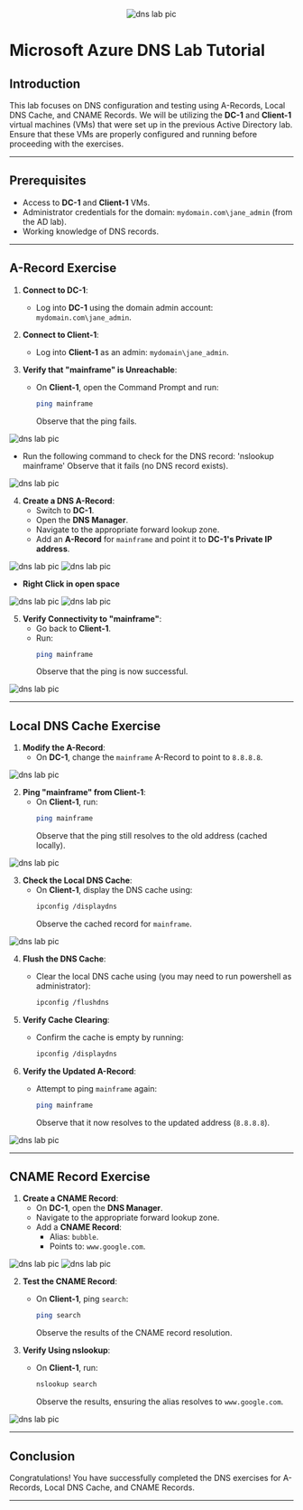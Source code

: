<p align="center">
<img src="https://i.imgur.com/fTIAX6A.png" alt="dns lab pic"/>
</p>

# Microsoft Azure DNS Lab Tutorial

## Introduction
This lab focuses on DNS configuration and testing using A-Records, Local DNS Cache, and CNAME Records. We will be utilizing the **DC-1** and **Client-1** virtual machines (VMs) that were set up in the previous Active Directory lab. Ensure that these VMs are properly configured and running before proceeding with the exercises.

---

## Prerequisites
- Access to **DC-1** and **Client-1** VMs.
- Administrator credentials for the domain: `mydomain.com\jane_admin` (from the AD lab).
- Working knowledge of DNS records.

---

## A-Record Exercise

1. **Connect to DC-1**:
    - Log into **DC-1** using the domain admin account: `mydomain.com\jane_admin`.

2. **Connect to Client-1**:
    - Log into **Client-1** as an admin: `mydomain\jane_admin`.

3. **Verify that "mainframe" is Unreachable**:
    - On **Client-1**, open the Command Prompt and run:
      ```bash
      ping mainframe
      ```
      Observe that the ping fails.

<img src="https://imgur.com/Eni7Nur.png" alt="dns lab pic"/>

- Run the following command to check for the DNS record: 'nslookup mainframe'
Observe that it fails (no DNS record exists).

<img src="https://imgur.com/Gu8CYOX.png" alt="dns lab pic"/>

4. **Create a DNS A-Record**:
    - Switch to **DC-1**.
    - Open the **DNS Manager**.
    - Navigate to the appropriate forward lookup zone.
    - Add an **A-Record** for `mainframe` and point it to **DC-1's Private IP address**.
  
<img src="https://imgur.com/qXPhvAD.png" alt="dns lab pic"/>

<img src="https://imgur.com/qwPPMoB.png" alt="dns lab pic"/>

- **Right Click in open space**
<img src="https://imgur.com/rcIg1dU.png" alt="dns lab pic"/>

<img src="https://imgur.com/rwxt6Gc.png" alt="dns lab pic"/>

5. **Verify Connectivity to "mainframe"**:
    - Go back to **Client-1**.
    - Run:
      ```bash
      ping mainframe
      ```
      Observe that the ping is now successful.

<img src="https://imgur.com/ytF3Gnt.png" alt="dns lab pic"/>

---

## Local DNS Cache Exercise

1. **Modify the A-Record**:
    - On **DC-1**, change the `mainframe` A-Record to point to `8.8.8.8`.
  
<img src="https://imgur.com/RFDW63r.png" alt="dns lab pic"/>

2. **Ping "mainframe" from Client-1**:
    - On **Client-1**, run:
      ```bash
      ping mainframe
      ```
      Observe that the ping still resolves to the old address (cached locally).
<img src="https://imgur.com/UPV2EqX.png" alt="dns lab pic"/>

3. **Check the Local DNS Cache**:
    - On **Client-1**, display the DNS cache using:
      ```bash
      ipconfig /displaydns
      ```
      Observe the cached record for `mainframe`.
<img src="https://imgur.com/9o7BdQt.png" alt="dns lab pic"/>

4. **Flush the DNS Cache**:
    - Clear the local DNS cache using (you may need to run powershell as administrator):
      ```bash
      ipconfig /flushdns
      ```

5. **Verify Cache Clearing**:
    - Confirm the cache is empty by running:
      ```bash
      ipconfig /displaydns
      ```

6. **Verify the Updated A-Record**:
    - Attempt to ping `mainframe` again:
      ```bash
      ping mainframe
      ```
      Observe that it now resolves to the updated address (`8.8.8.8`).

<img src="https://imgur.com/WBb9Fmv.png" alt="dns lab pic"/>

---

## CNAME Record Exercise

1. **Create a CNAME Record**:
    - On **DC-1**, open the **DNS Manager**.
    - Navigate to the appropriate forward lookup zone.
    - Add a **CNAME Record**:
      - Alias: `bubble`.
      - Points to: `www.google.com`.
     
<img src="https://imgur.com/TRVyrpq.png" alt="dns lab pic"/>

<img src="https://imgur.com/rTZ5NqR.png" alt="dns lab pic"/>

2. **Test the CNAME Record**:
    - On **Client-1**, ping `search`:
      ```bash
      ping search
      ```
      Observe the results of the CNAME record resolution.

3. **Verify Using nslookup**:
    - On **Client-1**, run:
      ```bash
      nslookup search
      ```
      Observe the results, ensuring the alias resolves to `www.google.com`.

<img src="https://imgur.com/9D0cZON.png" alt="dns lab pic"/>

---

## Conclusion
Congratulations! You have successfully completed the DNS exercises for A-Records, Local DNS Cache, and CNAME Records.

---
